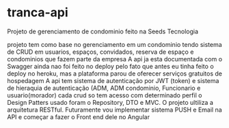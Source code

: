 # tranca-api
Projeto de gerenciamento de condominio feito na Seeds Tecnologia

projeto tem como base no gerenciamento em um condominio tendo sistema de CRUD em usuarios, espaços, convidados,  reserva de espaço e condominios que fazem parte da empresa
A api ja esta documentada com o Swagger ainda nao foi feito no deploy pelo fato que antes eu tinha feito o deploy no heroku, mas a plataforma parou de oferecer serviços gratuitos de hospedagem
A api tem sistema de autenticação por JWT (token) e sistema de hieraquia de autenticação (ADM, ADM condominio, Funcionario e usuario(morador) cada crud so tem acesso com determinado perfil
o Design Patters usado foram o Repository, DTO e MVC.
O projeto ultiliza a arquitetura RESTful.
Futuramente vou implementar sistema PUSH e Email na API e começar a fazer o Front end dele no Angular
